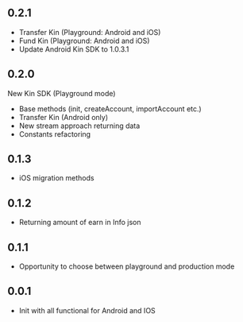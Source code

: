  ## 0.2.1

  - Transfer Kin (Playground: Android and iOS)
  - Fund Kin (Playground: Android and iOS)
  - Update Android Kin SDK to 1.0.3.1

 ## 0.2.0

 New Kin SDK (Playground mode)

  - Base methods (init, createAccount, importAccount etc.)
  - Transfer Kin (Android only)
  - New stream approach returning data
  - Constants refactoring

## 0.1.3

 - iOS migration methods

## 0.1.2

 - Returning amount of earn in Info json

## 0.1.1

 - Opportunity to choose between playground and production mode

## 0.0.1

 - Init with all functional for Android and IOS

 